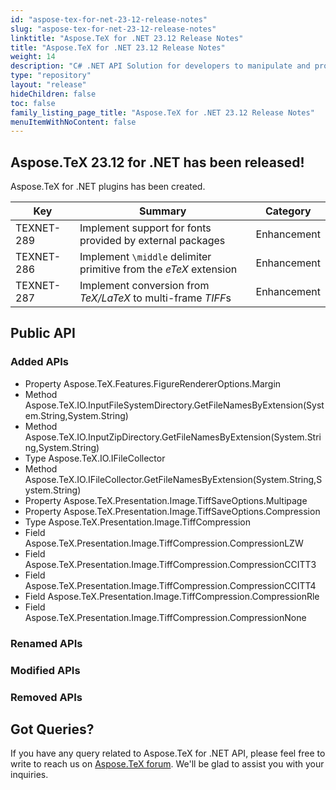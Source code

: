 ```yaml
---
id: "aspose-tex-for-net-23-12-release-notes"
slug: "aspose-tex-for-net-23-12-release-notes"
linktitle: "Aspose.TeX for .NET 23.12 Release Notes"
title: "Aspose.TeX for .NET 23.12 Release Notes"
weight: 14
description: "C# .NET API Solution for developers to manipulate and process TeX and LaTeX files. Release Notes of Aspose.TeX API solution for .NET | Release 2023.12"
type: "repository"
layout: "release"
hideChildren: false
toc: false
family_listing_page_title: "Aspose.TeX for .NET 23.12 Release Notes"
menuItemWithNoContent: false
---
```


## Aspose.TeX 23.12 for .NET has been released!

Aspose.TeX for .NET plugins has been created.

| Key | Summary | Category |
|---|---|---|
| TEXNET-289 | Implement support for fonts provided by external packages | Enhancement |
| TEXNET-286 | Implement `\middle` delimiter primitive from the *eTeX* extension | Enhancement |
| TEXNET-287 | Implement conversion from *TeX/LaTeX* to multi-frame *TIFF*s | Enhancement |

## Public API
### Added APIs

  * Property Aspose.TeX.Features.FigureRendererOptions.Margin
 * Method Aspose.TeX.IO.InputFileSystemDirectory.GetFileNamesByExtension(System.String,System.String)
 * Method Aspose.TeX.IO.InputZipDirectory.GetFileNamesByExtension(System.String,System.String)
 * Type Aspose.TeX.IO.IFileCollector
 * Method Aspose.TeX.IO.IFileCollector.GetFileNamesByExtension(System.String,System.String)
 * Property Aspose.TeX.Presentation.Image.TiffSaveOptions.Multipage
 * Property Aspose.TeX.Presentation.Image.TiffSaveOptions.Compression
 * Type Aspose.TeX.Presentation.Image.TiffCompression
 * Field Aspose.TeX.Presentation.Image.TiffCompression.CompressionLZW
 * Field Aspose.TeX.Presentation.Image.TiffCompression.CompressionCCITT3
 * Field Aspose.TeX.Presentation.Image.TiffCompression.CompressionCCITT4
 * Field Aspose.TeX.Presentation.Image.TiffCompression.CompressionRle
 * Field Aspose.TeX.Presentation.Image.TiffCompression.CompressionNone

### Renamed APIs

### Modified APIs

### Removed APIs


## Got Queries?
If you have any query related to Aspose.TeX for .NET API, please feel free to write to reach us on [Aspose.TeX forum](https://forum.aspose.com/c/tex/). We'll be glad to assist you with your inquiries.
